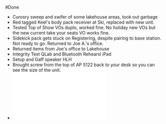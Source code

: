 #Done
- Curosry sweep and swifer of some lakehouse areas, took out garbage
- Red tagged Keel's body pack receiver at Ski, replaced with new unit.
- Tested Top of Show VOs duplo, worked fine. No holiday new VOs but the new current take your seats VO works fine.
- Sidekick pack gets stuck on Registering, despite pairing to base station. Not ready to go. Returned to Joe A.'s office.
- Returned items from Joe's office to Lakehouse
- Integrity Test QLab and Bluetooth Rehearsl iPad
- Setup and Gaff speaker HLH
- Brought screw from the top of AP 5122 back to your desk so you can see the size of the unit.
- ![Printed out instructions to 615 units and Stage Management with instructions on how to handle the bluetooth there.](EP%20EOD%20Archive/HLH%20Instructions.pdf)
